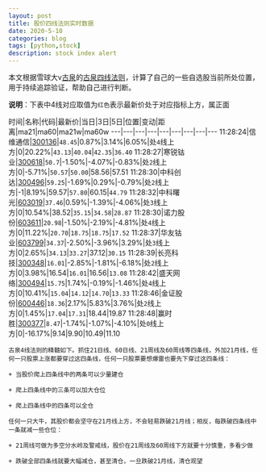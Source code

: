 ```yaml
---
layout: post
title: 股价四线法则实时数据
date: 2020-5-10
categories: blog
tags: [python,stock]
description: stock index alert
---
```



本文根据雪球大v[古泉](https://xueqiu.com/u/7148646888)的[古泉四线法则](https://xueqiu.com/7148646888/130498192)，计算了自己的一些自选股当前所处位置，用于持续追踪验证，帮助自己进行判断。

**说明**：下表中4线对应取值为`红色`表示最新价处于对应指标上方，属正面

时间|名称|代码|最新价|当日|3日|5日|位置|变动|距离|ma21|ma60|ma21w|ma60w
---|---|---|---|---|---|---|---|---
11:28:24|信维通信|[300136](https://xueqiu.com/S/SZ300136)|`48.45`|0.87%|3.14%|6.05%|处`4`线上方|0|20.22%|`43.13`|`40.04`|`42.35`|`36.40`
11:28:27|寒锐钴业|[300618](https://xueqiu.com/S/SZ300618)|`50.7`|-1.50%|-4.07%|-0.83%|处`2`线上方|0|-5.71%|`50.57`|`50.00`|58.56|57.51
11:28:30|中科创达|[300496](https://xueqiu.com/S/SZ300496)|`59.25`|-1.69%|0.29%|-0.79%|处`2`线上方|-1|8.19%|59.57|`57.80`|60.15|`44.79`
11:28:32|中科曙光|[603019](https://xueqiu.com/S/SH603019)|`37.46`|0.59%|-1.39%|-4.06%|处`3`线上方|0|10.54%|38.52|`35.15`|`34.58`|`28.87`
11:28:30|诺力股份|[603611](https://xueqiu.com/S/SH603611)|`20.98`|-1.50%|-2.19%|-4.81%|处`4`线上方|0|11.22%|`20.70`|`18.75`|`18.75`|`17.52`
11:28:37|华友钴业|[603799](https://xueqiu.com/S/SH603799)|`34.37`|-2.50%|-3.96%|3.29%|处`3`线上方|0|2.65%|`34.13`|`33.27`|37.12|`30.15`
11:28:39|长亮科技|[300348](https://xueqiu.com/S/SZ300348)|`16.01`|-2.85%|-1.81%|-6.18%|处`2`线上方|0|3.98%|16.54|`16.01`|16.56|`13.08`
11:28:42|盛天网络|[300494](https://xueqiu.com/S/SZ300494)|`15.75`|1.74%|-0.19%|-1.46%|处`4`线上方|0|10.41%|`15.04`|`14.12`|`14.70`|`13.33`
11:28:46|金证股份|[600446](https://xueqiu.com/S/SH600446)|`18.36`|2.17%|5.83%|3.76%|处`2`线上方|0|1.45%|`17.04`|`17.31`|18.44|19.87
11:28:48|赢时胜|[300377](https://xueqiu.com/S/SZ300377)|`8.47`|-1.74%|-1.07%|-4.10%|处`0`线上方|0|-16.17%|9.14|9.90|10.49|11.10

```
古泉4线法则的精髓如下。抓住21日线、60日线、21周线及60周线等四条线，外加21月线，任何一只股票上涨都要穿过这四条线，任何一只股票要想爆雷也要先下穿过这四条线：

+ 当股价爬上四条线中的两条可以少量建仓

+ 爬上四条线中的三条可以加大仓位

+ 爬上四条线中的四条可以全仓

任何一只大牛，其股价都会坚守在21月线上方，不会轻易跌破21月线；相反，每跌破四条线中一条就减一些仓位：

+ 21周线可做为多空分水岭及警戒线，股价在21周线及60周线下方就要十分慎重，多看少做

+ 跌破全部四条线就要大幅减仓，甚至清仓，一旦跌破21月线，清仓观望
```